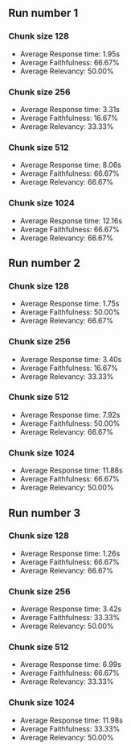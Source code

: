 ## Run number 1
### Chunk size 128
- Average Response time: 1.95s
- Average Faithfulness: 66.67%
- Average Relevancy: 50.00%
            
### Chunk size 256
- Average Response time: 3.31s
- Average Faithfulness: 16.67%
- Average Relevancy: 33.33%
            
### Chunk size 512
- Average Response time: 8.06s
- Average Faithfulness: 66.67%
- Average Relevancy: 66.67%
            
### Chunk size 1024
- Average Response time: 12.16s
- Average Faithfulness: 66.67%
- Average Relevancy: 66.67%
            
## Run number 2
### Chunk size 128
- Average Response time: 1.75s
- Average Faithfulness: 50.00%
- Average Relevancy: 66.67%
            
### Chunk size 256
- Average Response time: 3.40s
- Average Faithfulness: 16.67%
- Average Relevancy: 33.33%
            
### Chunk size 512
- Average Response time: 7.92s
- Average Faithfulness: 50.00%
- Average Relevancy: 66.67%
            
### Chunk size 1024
- Average Response time: 11.88s
- Average Faithfulness: 66.67%
- Average Relevancy: 50.00%

## Run number 3
### Chunk size 128
- Average Response time: 1.26s
- Average Faithfulness: 66.67%
- Average Relevancy: 66.67%
            
### Chunk size 256
- Average Response time: 3.42s
- Average Faithfulness: 33.33%
- Average Relevancy: 50.00%
            
### Chunk size 512
- Average Response time: 6.99s
- Average Faithfulness: 66.67%
- Average Relevancy: 33.33%
            
### Chunk size 1024
- Average Response time: 11.98s
- Average Faithfulness: 33.33%
- Average Relevancy: 50.00%